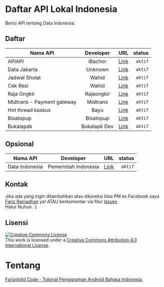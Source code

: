 # Daftar API Lokal Indonesia

Berisi API tentang Data Indonesia.

## Daftar

| Nama API        | Developer | URL | status  |
| ------------- |:----------:|:-------------:| -----:|
| APIAPI      | iBachor | [Link](https://github.com/bachors/apiapi) | `aktif` |
| Data Jakarta | Unknown | [Link](http://api.jakarta.go.id/) | `aktif` |
| Jadwal Sholat | Wahid | [Link](http://wahidganteng.ga/api/jadwal-sholat) | `aktif` |
| Cek Resi | Wahid | [Link](http://wahidganteng.ga/api/cek-resi) | `aktif` |
| Raja Ongkir | Rajaongkir | [Link](http://rajaongkir.com/dokumentasi) | `aktif` |
| Midtrans - Payment gateway | Midtrans | [Link](https://midtrans.com/payments) | `aktif` |
| Hot thread kaskus | Bayu | [Link](https://api.bayyu.net/) | `aktif` |
| Bisatopup | Bisatopup | [Link](http://docs.bisatopup.apiary.io/) | `aktif` |
| Bukalapak | Bukalapk Dev | [Link](https://bukalapak.github.io/api/) | `aktif` |

## Opsional

| Nama API        | Developer | URL | status  |
| ------------- |:----------:|:-------------:| -----:|
| Data Indonesia      | Pemerintah Indonesia | [Link](https://data.go.id/) | `aktif` |

## Kontak

Jika ada yang ingin ditambahkan atau dikoreksi bisa PM ke Facebook saya [Fariz Ramadhan](https://www.facebook.com/farizdotid) ya! ATAU berkomentar via fitur [Issues](https://github.com/farizdotid/DAFTAR-API-LOKAL-INDONESIA/issues)<br>
Hatur Nuhun. :)

## Lisensi

<a rel="license" href="http://creativecommons.org/licenses/by/4.0/"><img alt="Creative Commons License" style="border-width:0" src="https://i.creativecommons.org/l/by/4.0/88x31.png" /></a><br />This work is licensed under a <a rel="license" href="http://creativecommons.org/licenses/by/4.0/">Creative Commons Attribution 4.0 International License</a>.

# Tentang

[Farizdotid Code - Tutorial Pemograman Android Bahasa Indonesia.](https://farizdotid.com/)
